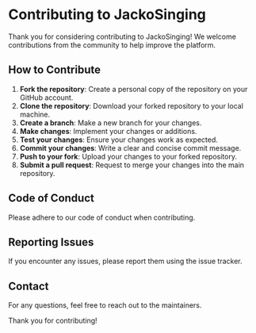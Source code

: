 # Contributing to JackoSinging

Thank you for considering contributing to JackoSinging! We welcome contributions from the community to help improve the platform.

## How to Contribute

1. **Fork the repository**: Create a personal copy of the repository on your GitHub account.
2. **Clone the repository**: Download your forked repository to your local machine.
3. **Create a branch**: Make a new branch for your changes.
4. **Make changes**: Implement your changes or additions.
5. **Test your changes**: Ensure your changes work as expected.
6. **Commit your changes**: Write a clear and concise commit message.
7. **Push to your fork**: Upload your changes to your forked repository.
8. **Submit a pull request**: Request to merge your changes into the main repository.

## Code of Conduct

Please adhere to our code of conduct when contributing.

## Reporting Issues

If you encounter any issues, please report them using the issue tracker.

## Contact

For any questions, feel free to reach out to the maintainers.

Thank you for contributing!